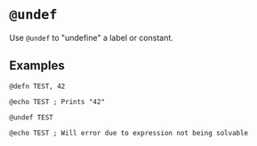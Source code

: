 # `@undef`

Use `@undef` to "undefine" a label or constant.

## Examples

```
@defn TEST, 42

@echo TEST ; Prints "42"

@undef TEST

@echo TEST ; Will error due to expression not being solvable
```
